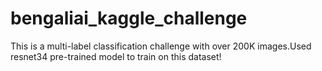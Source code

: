 # bengaliai_kaggle_challenge
This is a multi-label classification challenge with over 200K images.Used resnet34 pre-trained model to train on this dataset!
